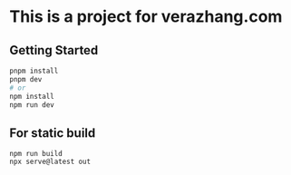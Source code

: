 # This is a project for verazhang.com

## Getting Started

```bash
pnpm install
pnpm dev
# or
npm install
npm run dev
```

## For static build

```
npm run build
npx serve@latest out
```
